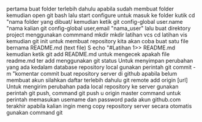 pertama buat folder terlebih dahulu apabila sudah membuat folder kemudian open git bash lalu start configure untuk masuk ke folder kutik cd "nama folder yang dibuat/ kemudian ketik git config-global user.name "nama kalian git config-global user,email "nama_user" lalu buat direktory project menggunakan commmand mkdir mkdir latihan vcs cd latihan vis kemudian git init untuk membuat repository kita akan coba buat satu file bernama README.md (text file) S echo "#Latihan 1>> README.md kemudian ketik git add README.md untuk mengecek apakah file readme.md ter add menggunakan git status Untuk menyimpan perubahan yang ada kedalam database repository local gunakan perintah git commit -m "komentar commit buat repository server di github apabila belum membuat akun silahkan daftar terlebih dahulu git remote add origin [url] Untuk mengirim perubahan pada local repository ke server gunakan perintah git push, command git push u origin master command untuk perintah memasukan usemame dan password pada akun github.com terakhir apabila kalian ingin meng copy repository server secara otomatis gunakan command git
